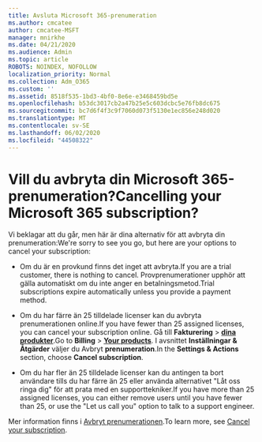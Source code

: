 ```yaml
---
title: Avsluta Microsoft 365-prenumeration
ms.author: cmcatee
author: cmcatee-MSFT
manager: mnirkhe
ms.date: 04/21/2020
ms.audience: Admin
ms.topic: article
ROBOTS: NOINDEX, NOFOLLOW
localization_priority: Normal
ms.collection: Adm_O365
ms.custom: ''
ms.assetid: 8518f535-1bd3-4bf0-8e6e-e3468459bd5e
ms.openlocfilehash: b53dc3017cb2a47b25e5c603dcbc5e76fb8dc675
ms.sourcegitcommit: bc7d6f4f3c9f7060d073f5130e1ec856e248d020
ms.translationtype: MT
ms.contentlocale: sv-SE
ms.lasthandoff: 06/02/2020
ms.locfileid: "44508322"
---
```

# <a name="cancelling-your-microsoft-365-subscription"></a><span data-ttu-id="98ae0-102">Vill du avbryta din Microsoft 365-prenumeration?</span><span class="sxs-lookup"><span data-stu-id="98ae0-102">Cancelling your Microsoft 365 subscription?</span></span>

<span data-ttu-id="98ae0-103">Vi beklagar att du går, men här är dina alternativ för att avbryta din prenumeration:</span><span class="sxs-lookup"><span data-stu-id="98ae0-103">We're sorry to see you go, but here are your options to cancel your subscription:</span></span>
  
- <span data-ttu-id="98ae0-104">Om du är en provkund finns det inget att avbryta.</span><span class="sxs-lookup"><span data-stu-id="98ae0-104">If you are a trial customer, there is nothing to cancel.</span></span> <span data-ttu-id="98ae0-105">Provprenumerationer upphör att gälla automatiskt om du inte anger en betalningsmetod.</span><span class="sxs-lookup"><span data-stu-id="98ae0-105">Trial subscriptions expire automatically unless you provide a payment method.</span></span>

- <span data-ttu-id="98ae0-106">Om du har färre än 25 tilldelade licenser kan du avbryta prenumerationen online.</span><span class="sxs-lookup"><span data-stu-id="98ae0-106">If you have fewer than 25 assigned licenses, you can cancel your subscription online.</span></span> <span data-ttu-id="98ae0-107">Gå till **Fakturering** \> **[dina produkter](https://go.microsoft.com/fwlink/p/?linkid=842054)**.</span><span class="sxs-lookup"><span data-stu-id="98ae0-107">Go to **Billing** \> **[Your products](https://go.microsoft.com/fwlink/p/?linkid=842054)**.</span></span> <span data-ttu-id="98ae0-108">I avsnittet **Inställningar & Åtgärder** väljer du Avbryt **prenumeration**.</span><span class="sxs-lookup"><span data-stu-id="98ae0-108">In the **Settings & Actions** section, choose **Cancel subscription**.</span></span>

- <span data-ttu-id="98ae0-109">Om du har fler än 25 tilldelade licenser kan du antingen ta bort användare tills du har färre än 25 eller använda alternativet "Låt oss ringa dig" för att prata med en supporttekniker.</span><span class="sxs-lookup"><span data-stu-id="98ae0-109">If you have more than 25 assigned licenses, you can either remove users until you have fewer than 25, or use the "Let us call you" option to talk to a support engineer.</span></span>

<span data-ttu-id="98ae0-110">Mer information finns i [Avbryt prenumerationen](https://docs.microsoft.com/microsoft-365/commerce/subscriptions/cancel-your-subscription).</span><span class="sxs-lookup"><span data-stu-id="98ae0-110">To learn more, see [Cancel your subscription](https://docs.microsoft.com/microsoft-365/commerce/subscriptions/cancel-your-subscription).</span></span>